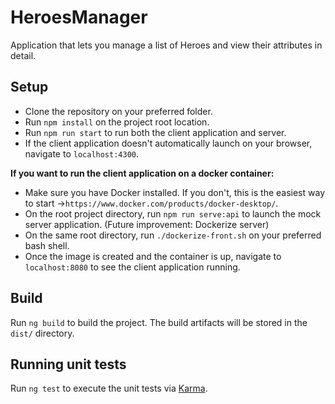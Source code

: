 # HeroesManager

Application that lets you manage a list of Heroes and view their attributes in detail.

## Setup

  * Clone the repository on your preferred folder.
  * Run `npm install` on the project root location.
  * Run `npm run start` to run both the client application and server.
  * If the client application doesn't automatically launch on your browser, navigate to `localhost:4300`.
  
  <b>If you want to run the client application on a docker container:</b>
  
  * Make sure you have Docker installed. If you don't, this is the easiest way to start ->`https://www.docker.com/products/docker-desktop/`.
  * On the root project directory, run `npm run serve:api` to launch the mock server application. (Future improvement: Dockerize server)
  * On the same root directory, run `./dockerize-front.sh` on your preferred bash shell.
  * Once the image is created and the container is up, navigate to `localhost:8080` to see the client application running.

## Build

Run `ng build` to build the project. The build artifacts will be stored in the `dist/` directory.

## Running unit tests

Run `ng test` to execute the unit tests via [Karma](https://karma-runner.github.io).

